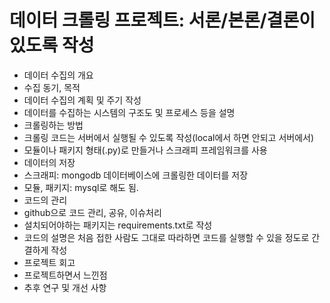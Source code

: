 
데이터 크롤링 프로젝트: 서론/본론/결론이 있도록 작성
====================================
   
- 데이터 수집의 개요
- 수집 동기, 목적
- 데이터 수집의 계획 및 주기 작성
- 데이터를 수집하는 시스템의 구조도 및 프로세스 등을 설명
- 크롤링하는 방법
-  크롤링 코드는 서버에서 실행될 수 있도록 작성(local에서 하면 안되고 서버에서)
- 모듈이나 패키지 형태(.py)로 만들거나 스크래피 프레임워크를 사용
- 데이터의 저장
- 스크래피: mongodb 데이터베이스에 크롤링한 데이터를 저장
- 모듈, 패키지: mysql로 해도 됨.
- 코드의 관리
- github으로 코드 관리, 공유, 이슈처리
- 설치되어야하는 패키지는 requirements.txt로 작성
- 코드의 설명은 처음 접한 사람도 그대로 따라하면 코드를 실행할 수 있을 정도로 간결하게 작성
- 프로젝트 회고
- 프로젝트하면서 느낀점
- 추후 연구 및 개선 사항

